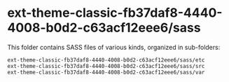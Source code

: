 # ext-theme-classic-fb37daf8-4440-4008-b0d2-c63acf12eee6/sass

This folder contains SASS files of various kinds, organized in sub-folders:

    ext-theme-classic-fb37daf8-4440-4008-b0d2-c63acf12eee6/sass/etc
    ext-theme-classic-fb37daf8-4440-4008-b0d2-c63acf12eee6/sass/src
    ext-theme-classic-fb37daf8-4440-4008-b0d2-c63acf12eee6/sass/var
